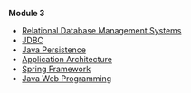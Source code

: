 **Module 3**

* [Relational Database Management Systems][rdbms]
* [JDBC][jdbc]
* [Java Persistence][java-persistence]
* [Application Architecture][application-architecture]
* [Spring Framework][spring-framework]
* [Java Web Programming][java-web]



[rdbms]: <rdbms/rdbms.md>
[jdbc]: <jdbc/jdbc.md>
[java-persistence]: <java-persistence/java-persistence.md>
[application-architecture]: <application-architecture/application-architecture.md>
[spring-framework]: <spring-framework/spring-framework.md>
[java-web]: <java-web/java-web.md>



